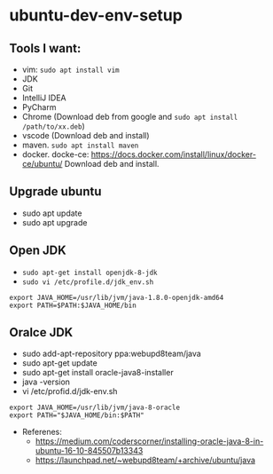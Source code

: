 # ubuntu-dev-env-setup


## Tools I want:
* vim: `sudo apt install vim`
* JDK
* Git
* IntelliJ IDEA
* PyCharm
* Chrome (Download deb from google and `sudo apt install /path/to/xx.deb`)
* vscode (Download deb and install)
* maven. `sudo apt install maven`
* docker. docke-ce: https://docs.docker.com/install/linux/docker-ce/ubuntu/ Download deb and install.

## Upgrade ubuntu
* sudo apt update
* sudo apt upgrade

## Open JDK
* `sudo apt-get install openjdk-8-jdk`
* `sudo vi /etc/profile.d/jdk_env.sh`
```shell
export JAVA_HOME=/usr/lib/jvm/java-1.8.0-openjdk-amd64
export PATH=$PATH:$JAVA_HOME/bin
```
## Oralce JDK
* sudo add-apt-repository ppa:webupd8team/java
* sudo apt-get update
* sudo apt-get install oracle-java8-installer
* java -version
* vi /etc/profid.d/jdk-env.sh
```shell
export JAVA_HOME=/usr/lib/jvm/java-8-oracle
export PATH="$JAVA_HOME/bin:$PATH"
```
* Referenes:
  * https://medium.com/coderscorner/installing-oracle-java-8-in-ubuntu-16-10-845507b13343
  * https://launchpad.net/~webupd8team/+archive/ubuntu/java

